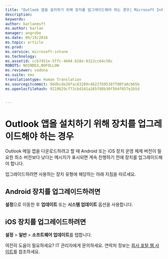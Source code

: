 ```yaml
---
title: "Outlook 앱을 설치하기 위해 장치를 업그레이드해야 하는 경우| Microsoft Intune"
description: 
keywords: 
author: barlanmsft
ms.author: barlan
manager: angrobe
ms.date: 09/19/2016
ms.topic: article
ms.prod: 
ms.service: microsoft-intune
ms.technology: 
ms.assetid: ccb7451e-5ffc-4604-b28e-8322cc64c58c
ROBOTS: NOINDEX,NOFOLLOW
ms.reviewer: vadona
ms.suite: ems
translationtype: Human Translation
ms.sourcegitcommit: 9ddbcde20fac83289c4622f69538ff00fa0cb65b
ms.openlocfilehash: 9219829cf73cbd141a165f88b30f564f857e2b5d


---
```


# <a name="you-need-to-upgrade-your-device-to-install-the-outlook-app"></a>Outlook 앱을 설치하기 위해 장치를 업그레이드해야 하는 경우

Outlook 메일 앱을 다운로드하려고 할 때 Android 또는 iOS 장치 운영 체제 버전이 필요한 최소 버전보다 낮다는 메시지가 표시되면 계속 진행하기 전에 장치를 업그레이드해야 합니다.

업그레이드하려면 사용하는 장치 유형에 해당하는 아래 지침을 따르세요.

## <a name="to-upgrade-your-android-device"></a>Android 장치를 업그레이드하려면
**설정**으로 이동한 후 **업데이트** 또는 **시스템 업데이트** 옵션을 사용합니다.

## <a name="to-upgrade-your-ios-device"></a>iOS 장치를 업그레이드하려면
**설정** &gt; **일반** &gt; **소프트웨어 업데이트**를 탭합니다.

여전히 도움이 필요하세요? IT 관리자에게 문의하세요. 연락처 정보는 [회사 포털 웹 사이트](http://portal.manage.microsoft.com)를 참조하세요.



<!--HONumber=Nov16_HO1-->


